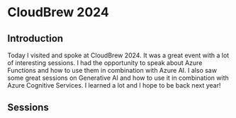 # CloudBrew 2024

## Introduction

Today I visited and spoke at CloudBrew 2024. It was a great event with a lot of interesting sessions. I had the opportunity to speak about Azure Functions and how to use them in combination with Azure AI. I also saw some great sessions on Generative AI and how to use it in combination with Azure Cognitive Services. I learned a lot and I hope to be back next year!

## Sessions

